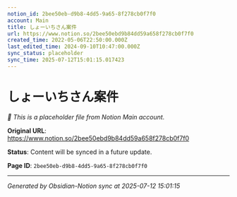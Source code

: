 ```yaml
---
notion_id: 2bee50eb-d9b8-4dd5-9a65-8f278cb0f7f0
account: Main
title: しょーいちさん案件
url: https://www.notion.so/2bee50ebd9b84dd59a658f278cb0f7f0
created_time: 2022-05-06T22:50:00.000Z
last_edited_time: 2024-09-10T10:47:00.000Z
sync_status: placeholder
sync_time: 2025-07-12T15:01:15.017423
---
```


# しょーいちさん案件

*🔄 This is a placeholder file from Notion Main account.*

**Original URL**: https://www.notion.so/2bee50ebd9b84dd59a658f278cb0f7f0

**Status**: Content will be synced in a future update.

**Page ID**: `2bee50eb-d9b8-4dd5-9a65-8f278cb0f7f0`

---

*Generated by Obsidian-Notion sync at 2025-07-12 15:01:15*
